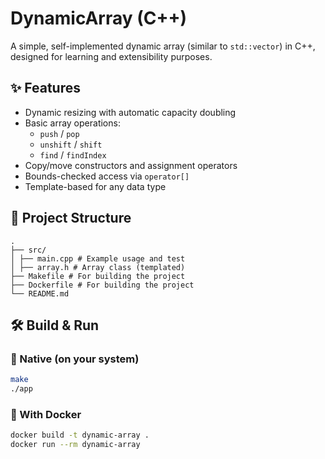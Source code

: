 # DynamicArray (C++)

A simple, self-implemented dynamic array (similar to `std::vector`) in C++, designed for learning and extensibility purposes.

## ✨ Features

- Dynamic resizing with automatic capacity doubling
- Basic array operations:
  - `push` / `pop`
  - `unshift` / `shift`
  - `find` / `findIndex`
- Copy/move constructors and assignment operators
- Bounds-checked access via `operator[]`
- Template-based for any data type

## 📁 Project Structure
```text
.
├── src/
│ ├── main.cpp # Example usage and test
│ ├── array.h # Array class (templated)
├── Makefile # For building the project
├── Dockerfile # For building the project
└── README.md
```

## 🛠️ Build & Run

### 🔧 Native (on your system)

```bash
make
./app
```

### 🐳 With Docker

```bash
docker build -t dynamic-array .
docker run --rm dynamic-array
```